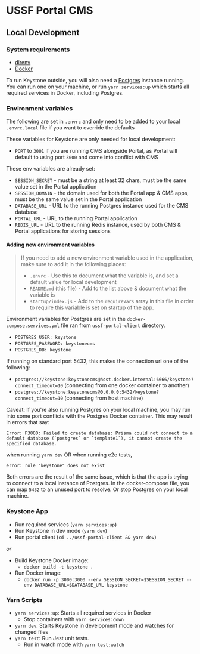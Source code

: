 # USSF Portal CMS

## Local Development

### System requirements

- [direnv](https://direnv.net/docs/hook.html)
- [Docker](https://www.docker.com/products/docker-desktop)

To run Keystone outside, you will also need a [Postgres](https://www.postgresql.org/download/) instance running. You can run one on your machine, or run `yarn services:up` which starts all required services in Docker, including Postgres.

### Environment variables

The following are set in `.envrc` and only need to be added to your local `.envrc.local` file if you want to override the defaults

These variables for Keystone are only needed for local development:

- `PORT` to `3001` if you are running CMS alongside Portal, as Portal will default to using port `3000` and come into conflict with CMS

These env variables are already set:

- `SESSION_SECRET` - must be a string at least 32 chars, must be the same value set in the Portal application
- `SESSION_DOMAIN` - the domain used for both the Portal app & CMS apps, must be the same value set in the Portal application
- `DATABASE_URL` - URL to the running Postgres instance used for the CMS database
- `PORTAL_URL` - URL to the running Portal application
- `REDIS_URL` - URL to the running Redis instance, used by both CMS & Portal applications for storing sessions

#### Adding new environment variables

> If you need to add a new environment variable used in the application, make sure to add it in the following places:
>
> - `.envrc` - Use this to document what the variable is, and set a default value for local development
> - `README.md` (this file) - Add to the list above & document what the variable is
> - `startup/index.js` - Add to the `requireVars` array in this file in order to require this variable is set on startup of the app.

Environment variables for Postgres are set in the `docker-compose.services.yml` file ran from `ussf-portal-client` directory.

- `POSTGRES_USER: keystone`
- `POSTGRES_PASSWORD: keystonecms`
- `POSTGRES_DB: keystone`

If running on standard port 5432, this makes the connection url one of the following:

- `postgres://keystone:keystonecms@host.docker.internal:6666/keystone?connect_timeout=10` (connecting from one docker container to another)
- `postgres://keystone:keystonecms@0.0.0.0:5432/keystone?connect_timeout=10` (connecting from host machine)

Caveat: If you're also running Postgres on your local machine, you may run into some port conflicts with the Postgres Docker container. This may result in errors that say:

```
Error: P3000: Failed to create database: Prisma could not connect to a default database (`postgres` or `template1`), it cannot create the specified database.
```
when running `yarn dev` OR when running e2e tests, 
```
error: role "keystone" does not exist
```
Both errors are the result of the same issue, which is that the app is trying to connect to a local instance of Postgres.
In the docker-compose file, you can map `5432` to an unused port to resolve. Or stop Postgres on your local machine.

### Keystone App

- Run required services (`yarn services:up`)
- Run Keystone in dev mode (`yarn dev`)
- Run portal client (`cd ../ussf-portal-client && yarn dev`)

_or_

- Build Keystone Docker image:
  - `docker build -t keystone .`
- Run Docker image:
  - `docker run -p 3000:3000 --env SESSION_SECRET=$SESSION_SECRET --env DATABASE_URL=$DATABASE_URL keystone`

### Yarn Scripts

- `yarn services:up`: Starts all required services in Docker
  - Stop containers with `yarn services:down`
- `yarn dev`: Starts Keystone in development mode and watches for changed files
- `yarn test`: Run Jest unit tests.
  - Run in watch mode with `yarn test:watch`
